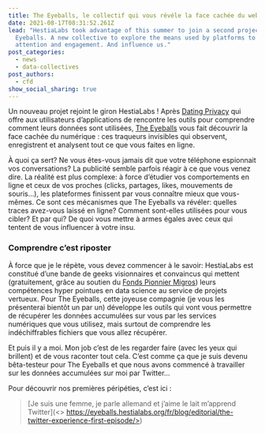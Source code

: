 ```yaml
---
title: The Eyeballs, le collectif qui vous révéle la face cachée du web
date: 2021-08-17T08:31:52.261Z
lead: "HestiaLabs took advantage of this summer to join a second project: The
  Eyeballs. A new collective to explore the means used by platforms to get our
  attention and engagement. And influence us."
post_categories:
  - news
  - data-collectives
post_authors:
  - cfd
show_social_sharing: true
---
```

Un nouveau projet rejoint le giron HestiaLabs ! Après [Dating Privacy](https://dating-privacy.hestialabs.org/) qui offre aux utilisateurs d’applications de rencontre les outils pour comprendre comment leurs données sont utilisées, [The Eyeballs](https://eyeballs.hestialabs.org/) vous fait découvrir la face cachée du numérique : ces traqueurs invisibles qui observent, enregistrent et analysent tout ce que vous faites en ligne.

À quoi ça sert? Ne vous êtes-vous jamais dit que votre téléphone espionnait vos conversations? La publicité semble parfois réagir à ce que vous venez dire. La réalité est plus complexe: à force d’étudier vos comportements en ligne et ceux de vos proches (clicks, partages, likes, mouvements de souris…), les plateformes finissent par vous connaître mieux que vous-mêmes. Ce sont ces mécanismes que The Eyeballs va révéler: quelles traces avez-vous laissé en ligne? Comment sont-elles utilisées pour vous cibler? Et par qui? De quoi vous mettre à armes égales avec ceux qui tentent de vous influencer à votre insu.

### Comprendre c’est riposter

À force que je le répète, vous devez commencer à le savoir: HestiaLabs est constitué d’une bande de geeks visionnaires et convaincus qui mettent (gratuitement, grâce au soutien du [Fonds Pionnier Migros](https://www.migros-pionierfonds.ch/fr/pionniers/hestialabs)) leurs compétences hyper pointues en data science au service de projets vertueux. Pour The Eyeballs, cette joyeuse compagnie (je vous les présenterai bientôt un par un) développe les outils qui vont vous permettre de récupérer les données accumulées sur vous par les services numériques que vous utilisez, mais surtout de comprendre les indéchiffrables fichiers que vous allez récupérer.

Et puis il y a moi. Mon job c’est de les regarder faire (avec les yeux qui brillent) et de vous raconter tout cela. C’est comme ça que je suis devenu bêta-testeur pour The Eyeballs et que nous avons commencé à travailler sur les données accumulées sur moi par Twitter…

Pour découvrir nos premières péripéties, c’est ici :

> [Je suis une femme, je parle allemand et j’aime le lait m’apprend Twitter](<> https://eyeballs.hestialabs.org/fr/blog/editorial/the-twitter-experience-first-episode/>)